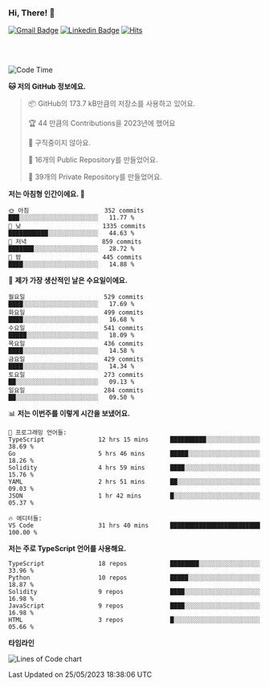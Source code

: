 ### Hi, There! 👋


[![Gmail Badge](https://img.shields.io/badge/-725psh@gmail.com-c14438?style=flat&logo=Gmail&logoColor=white&link=mailto:725psh@gmail.com)](mailto:725psh@gmail.com) 
[![Linkedin Badge](https://img.shields.io/badge/-soohanpark-0072b1?style=flat&logo=Linkedin&logoColor=white&link=https://www.linkedin.com/in/soohanpark/)](https://www.linkedin.com/in/soohanpark/) 
[![Hits](https://hits.seeyoufarm.com/api/count/incr/badge.svg?url=https%3A%2F%2Fgithub.com%2FSoohan-Park&count_bg=%23000000&title_bg=%23828282&icon=gradle.svg&icon_color=%23FFFFFF&title=Visited&edge_flat=false)](https://hits.seeyoufarm.com)  

<br />
<br />

<!--START_SECTION:waka-->
![Code Time](http://img.shields.io/badge/Code%20Time-924%20hrs%2044%20mins-blue)

**🐱 저의 GitHub 정보에요.** 

> 📦 GitHub의 173.7 kB만큼의 저장소를 사용하고 있어요. 
 > 
> 🏆 44 만큼의 Contributions을 2023년에 했어요
 > 
> 🚫 구직중이지 않아요.
 > 
> 📜 16개의 Public Repository를 만들었어요. 
 > 
> 🔑 39개의 Private Repository를 만들었어요. 
 > 
**저는 아침형 인간이에요. 🐤** 

```text
🌞 아침                     352 commits         ███░░░░░░░░░░░░░░░░░░░░░░   11.77 % 
🌆 낮　                     1335 commits        ███████████░░░░░░░░░░░░░░   44.63 % 
🌃 저녁                     859 commits         ███████░░░░░░░░░░░░░░░░░░   28.72 % 
🌙 밤　                     445 commits         ████░░░░░░░░░░░░░░░░░░░░░   14.88 % 
```
📅 **제가 가장 생산적인 날은 수요일이에요.** 

```text
월요일                      529 commits         ████░░░░░░░░░░░░░░░░░░░░░   17.69 % 
화요일                      499 commits         ████░░░░░░░░░░░░░░░░░░░░░   16.68 % 
수요일                      541 commits         █████░░░░░░░░░░░░░░░░░░░░   18.09 % 
목요일                      436 commits         ████░░░░░░░░░░░░░░░░░░░░░   14.58 % 
금요일                      429 commits         ████░░░░░░░░░░░░░░░░░░░░░   14.34 % 
토요일                      273 commits         ██░░░░░░░░░░░░░░░░░░░░░░░   09.13 % 
일요일                      284 commits         ██░░░░░░░░░░░░░░░░░░░░░░░   09.50 % 
```


📊 **저는 이번주를 이렇게 시간을 보냈어요.** 

```text
💬 프로그래밍 언어들: 
TypeScript               12 hrs 15 mins      ██████████░░░░░░░░░░░░░░░   38.69 % 
Go                       5 hrs 46 mins       █████░░░░░░░░░░░░░░░░░░░░   18.26 % 
Solidity                 4 hrs 59 mins       ████░░░░░░░░░░░░░░░░░░░░░   15.76 % 
YAML                     2 hrs 51 mins       ██░░░░░░░░░░░░░░░░░░░░░░░   09.03 % 
JSON                     1 hr 42 mins        █░░░░░░░░░░░░░░░░░░░░░░░░   05.37 % 

🔥 에디터들: 
VS Code                  31 hrs 40 mins      █████████████████████████   100.00 % 
```

**저는 주로 TypeScript 언어를 사용해요.** 

```text
TypeScript               18 repos            ████████░░░░░░░░░░░░░░░░░   33.96 % 
Python                   10 repos            █████░░░░░░░░░░░░░░░░░░░░   18.87 % 
Solidity                 9 repos             ████░░░░░░░░░░░░░░░░░░░░░   16.98 % 
JavaScript               9 repos             ████░░░░░░░░░░░░░░░░░░░░░   16.98 % 
HTML                     3 repos             █░░░░░░░░░░░░░░░░░░░░░░░░   05.66 % 
```



**타임라인**

![Lines of Code chart](https://raw.githubusercontent.com/Soohan-Park/Soohan-Park/master/assets/bar_graph.png)


 Last Updated on 25/05/2023 18:38:06 UTC
<!--END_SECTION:waka-->

